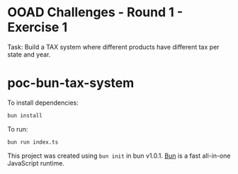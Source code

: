 # OOAD Challenges - Round 1 - Exercise 1
Task: Build a TAX system where different products have different tax per state and year.

# poc-bun-tax-system

To install dependencies:

```bash
bun install
```

To run:

```bash
bun run index.ts
```

This project was created using `bun init` in bun v1.0.1. [Bun](https://bun.sh) is a fast all-in-one JavaScript runtime.
